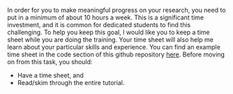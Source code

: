 In order for you to make meaningful progress on your research, you need to put in a minimum of about 10 hours a week. This is a significant time investment, and it is common for dedicated students to find this challenging. To help you keep this goal, I would like you to keep a time sheet while you are doing the training. Your time sheet will also help me learn about your particular skills and experience. You can find an example time sheet in the code section of this github repository [here](https://github.com/tree-group-other/research_primer/blob/master/TimeSheet.ods).
Before moving on from this task, you should:
*	Have a time sheet, and
*	Read/skim through the entire tutorial.
